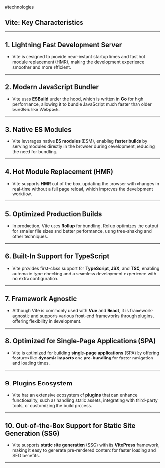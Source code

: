 #technologies 

## Vite: Key Characteristics

---

## 1. Lightning Fast Development Server
- Vite is designed to provide near-instant startup times and fast hot module replacement (HMR), making the development experience smoother and more efficient.

---

## 2. Modern JavaScript Bundler
- Vite uses **ESBuild** under the hood, which is written in **Go** for high performance, allowing it to bundle JavaScript much faster than older bundlers like Webpack.

---

## 3. Native ES Modules
- Vite leverages native **ES modules** (ESM), enabling **faster builds** by serving modules directly in the browser during development, reducing the need for bundling.

---

## 4. Hot Module Replacement (HMR)
- Vite supports **HMR** out of the box, updating the browser with changes in real-time without a full page reload, which improves the development workflow.

---

## 5. Optimized Production Builds
- In production, Vite uses **Rollup** for bundling. Rollup optimizes the output for smaller file sizes and better performance, using tree-shaking and other techniques.

---

## 6. Built-In Support for TypeScript
- Vite provides first-class support for **TypeScript**, **JSX**, and **TSX**, enabling automatic type checking and a seamless development experience with no extra configuration.

---

## 7. Framework Agnostic
- Although Vite is commonly used with **Vue** and **React**, it is framework-agnostic and supports various front-end frameworks through plugins, offering flexibility in development.

---

## 8. Optimized for Single-Page Applications (SPA)
- Vite is optimized for building **single-page applications** (SPA) by offering features like **dynamic imports** and **pre-bundling** for faster navigation and loading times.

---

## 9. Plugins Ecosystem
- Vite has an extensive ecosystem of **plugins** that can enhance functionality, such as handling static assets, integrating with third-party tools, or customizing the build process.

---

## 10. Out-of-the-Box Support for Static Site Generation (SSG)
- Vite supports **static site generation** (SSG) with its **VitePress** framework, making it easy to generate pre-rendered content for faster loading and SEO benefits.

---

